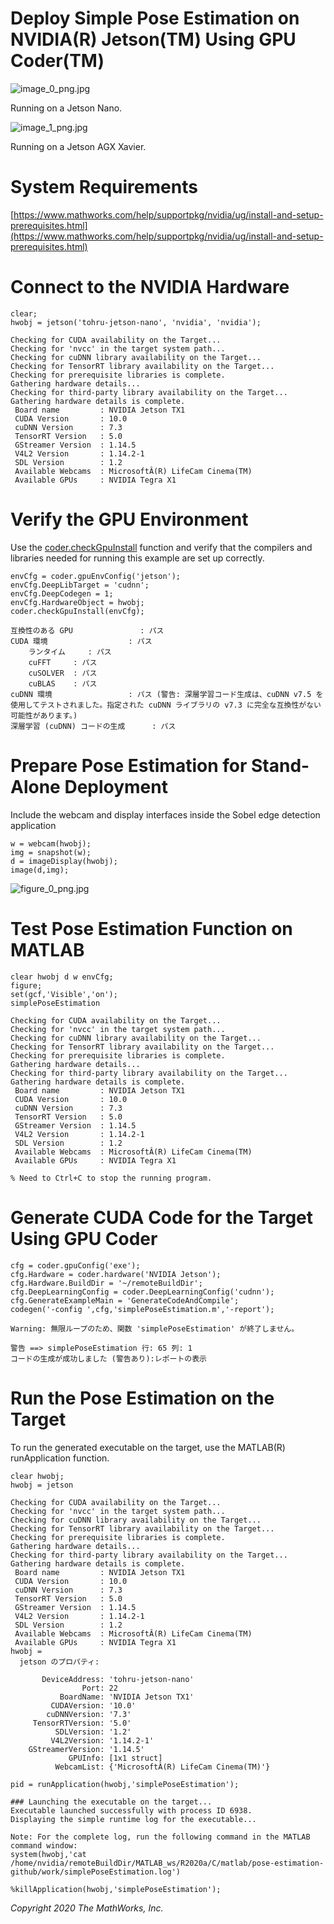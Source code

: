 # Deploy Simple Pose Estimation on NVIDIA(R) Jetson(TM) Using GPU Coder(TM)


![image_0_png.jpg](SimplePoseNetEstimationOnJetson_images/image_0_png.jpg)




Running on a Jetson Nano.




![image_1_png.jpg](SimplePoseNetEstimationOnJetson_images/image_1_png.jpg)




Running on a Jetson AGX Xavier.


# **System Requirements**


[https://www.mathworks.com/help/supportpkg/nvidia/ug/install-and-setup-prerequisites.html](https://www.mathworks.com/help/supportpkg/nvidia/ug/install-and-setup-prerequisites.html)


# **Connect to the NVIDIA Hardware**

```matlab:Code
clear;
hwobj = jetson('tohru-jetson-nano', 'nvidia', 'nvidia');
```


```text:Output
Checking for CUDA availability on the Target...
Checking for 'nvcc' in the target system path...
Checking for cuDNN library availability on the Target...
Checking for TensorRT library availability on the Target...
Checking for prerequisite libraries is complete.
Gathering hardware details...
Checking for third-party library availability on the Target...
Gathering hardware details is complete.
 Board name         : NVIDIA Jetson TX1
 CUDA Version       : 10.0
 cuDNN Version      : 7.3
 TensorRT Version   : 5.0
 GStreamer Version  : 1.14.5
 V4L2 Version       : 1.14.2-1
 SDL Version        : 1.2
 Available Webcams  : MicrosoftÂ(R) LifeCam Cinema(TM)
 Available GPUs     : NVIDIA Tegra X1
```

# **Verify the GPU Environment**


Use the [coder.checkGpuInstall](matlab:doc('coder.checkGpuInstall')) function and verify that the compilers and libraries needed for running this example are set up correctly.



```matlab:Code
envCfg = coder.gpuEnvConfig('jetson');
envCfg.DeepLibTarget = 'cudnn';
envCfg.DeepCodegen = 1;
envCfg.HardwareObject = hwobj;
coder.checkGpuInstall(envCfg);
```


```text:Output
互換性のある GPU               : パス 
CUDA 環境                  : パス 
	ランタイム     : パス 
	cuFFT     : パス 
	cuSOLVER  : パス 
	cuBLAS    : パス 
cuDNN 環境                 : パス (警告: 深層学習コード生成は、cuDNN v7.5 を使用してテストされました。指定された cuDNN ライブラリの v7.3 に完全な互換性がない可能性があります。)
深層学習 (cuDNN) コードの生成      : パス 
```

# **Prepare Pose Estimation for Stand-Alone Deployment**


Include the webcam and display interfaces inside the Sobel edge detection application



```matlab:Code
w = webcam(hwobj);
img = snapshot(w);
d = imageDisplay(hwobj);
image(d,img);
```


![figure_0_png.jpg](SimplePoseNetEstimationOnJetson_images/figure_0_png.jpg)

# Test Pose Estimation Function on MATLAB

```matlab:Code
clear hwobj d w envCfg;
figure;
set(gcf,'Visible','on');
simplePoseEstimation
```


```text:Output
Checking for CUDA availability on the Target...
Checking for 'nvcc' in the target system path...
Checking for cuDNN library availability on the Target...
Checking for TensorRT library availability on the Target...
Checking for prerequisite libraries is complete.
Gathering hardware details...
Checking for third-party library availability on the Target...
Gathering hardware details is complete.
 Board name         : NVIDIA Jetson TX1
 CUDA Version       : 10.0
 cuDNN Version      : 7.3
 TensorRT Version   : 5.0
 GStreamer Version  : 1.14.5
 V4L2 Version       : 1.14.2-1
 SDL Version        : 1.2
 Available Webcams  : MicrosoftÂ(R) LifeCam Cinema(TM)
 Available GPUs     : NVIDIA Tegra X1
```


```matlab:Code
% Need to Ctrl+C to stop the running program.
```

# **Generate CUDA Code for the Target Using GPU Coder**

```matlab:Code
cfg = coder.gpuConfig('exe');
cfg.Hardware = coder.hardware('NVIDIA Jetson');
cfg.Hardware.BuildDir = '~/remoteBuildDir';
cfg.DeepLearningConfig = coder.DeepLearningConfig('cudnn');
cfg.GenerateExampleMain = 'GenerateCodeAndCompile';
codegen('-config ',cfg,'simplePoseEstimation.m','-report');
```


```text:Output
Warning: 無限ループのため、関数 'simplePoseEstimation' が終了しません。

警告 ==> simplePoseEstimation 行: 65 列: 1
コードの生成が成功しました (警告あり):レポートの表示
```

# Run the Pose Estimation on the Target


To run the generated executable on the target, use the MATLAB(R) runApplication function.



```matlab:Code
clear hwobj;
hwobj = jetson
```


```text:Output
Checking for CUDA availability on the Target...
Checking for 'nvcc' in the target system path...
Checking for cuDNN library availability on the Target...
Checking for TensorRT library availability on the Target...
Checking for prerequisite libraries is complete.
Gathering hardware details...
Checking for third-party library availability on the Target...
Gathering hardware details is complete.
 Board name         : NVIDIA Jetson TX1
 CUDA Version       : 10.0
 cuDNN Version      : 7.3
 TensorRT Version   : 5.0
 GStreamer Version  : 1.14.5
 V4L2 Version       : 1.14.2-1
 SDL Version        : 1.2
 Available Webcams  : MicrosoftÂ(R) LifeCam Cinema(TM)
 Available GPUs     : NVIDIA Tegra X1
hwobj = 
  jetson のプロパティ:

       DeviceAddress: 'tohru-jetson-nano'
                Port: 22
           BoardName: 'NVIDIA Jetson TX1'
         CUDAVersion: '10.0'
        cuDNNVersion: '7.3'
     TensorRTVersion: '5.0'
          SDLVersion: '1.2'
         V4L2Version: '1.14.2-1'
    GStreamerVersion: '1.14.5'
             GPUInfo: [1x1 struct]
          WebcamList: {'MicrosoftÂ(R) LifeCam Cinema(TM)'}

```


```matlab:Code
pid = runApplication(hwobj,'simplePoseEstimation');
```


```text:Output
### Launching the executable on the target...
Executable launched successfully with process ID 6938.
Displaying the simple runtime log for the executable...

Note: For the complete log, run the following command in the MATLAB command window:
system(hwobj,'cat /home/nvidia/remoteBuildDir/MATLAB_ws/R2020a/C/matlab/pose-estimation-github/work/simplePoseEstimation.log')
```


```matlab:Code
%killApplication(hwobj,'simplePoseEstimation');
```



*Copyright 2020 The MathWorks, Inc.*


